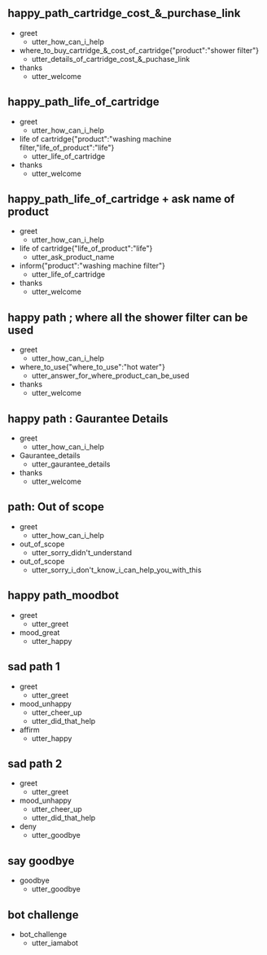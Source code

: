 ## happy_path_cartridge_cost_&_purchase_link
* greet
  - utter_how_can_i_help
* where_to_buy_cartridge_&_cost_of_cartridge{"product":"shower filter"}
  - utter_details_of_cartridge_cost_&_puchase_link
* thanks
  - utter_welcome

## happy_path_life_of_cartridge
* greet
  - utter_how_can_i_help
* life of cartridge{"product":"washing machine filter,"life_of_product":"life"}
  - utter_life_of_cartridge
* thanks
  - utter_welcome

## happy_path_life_of_cartridge + ask name of product
* greet
  - utter_how_can_i_help
* life of cartridge{"life_of_product":"life"}
  - utter_ask_product_name
* inform{"product":"washing machine filter"}  
  - utter_life_of_cartridge
* thanks
  - utter_welcome  

## happy path ; where all the shower filter can be used
* greet
  - utter_how_can_i_help
* where_to_use{"where_to_use":"hot water"}
  - utter_answer_for_where_product_can_be_used
* thanks
  - utter_welcome 

## happy path : Gaurantee Details
* greet
  - utter_how_can_i_help
* Gaurantee_details
  - utter_gaurantee_details
* thanks
  - utter_welcome  

## path: Out of scope
* greet
  - utter_how_can_i_help
* out_of_scope
  - utter_sorry_didn't_understand
* out_of_scope
  - utter_sorry_i_don't_know_i_can_help_you_with_this      

## happy path_moodbot
* greet
  - utter_greet
* mood_great
  - utter_happy

## sad path 1
* greet
  - utter_greet
* mood_unhappy
  - utter_cheer_up
  - utter_did_that_help
* affirm
  - utter_happy

## sad path 2
* greet
  - utter_greet
* mood_unhappy
  - utter_cheer_up
  - utter_did_that_help
* deny
  - utter_goodbye

## say goodbye
* goodbye
  - utter_goodbye

## bot challenge
* bot_challenge
  - utter_iamabot
